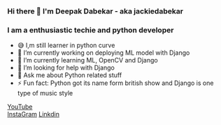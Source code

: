 ### Hi there 👋 I'm Deepak Dabekar - aka jackiedabekar

### I am a enthusiastic techie and python developer

- 😅 I,m still learner in python curve
- 🔭 I’m currently working on deploying ML model with Django
- 🌱 I’m currently learning ML, OpenCV and Django
- 🤔 I’m looking for help with Django
- 💬 Ask me about Python related stuff
- ⚡ Fun fact: Python got its name form british show and Django is one type of music style

[YouTube](https://www.youtube.com/channel/UChIBFcd06-yA8ShlA_KwFQA/)<br>
[InstaGram](https://www.instagram.com/jackiedabekar/)
[Linkdin](https://www.linkedin.com/in/deepak-dabekar-494979189/)
